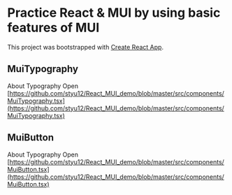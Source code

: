 # Practice React & MUI by using basic features of MUI

This project was bootstrapped with [Create React App](https://github.com/facebook/create-react-app).

## MuiTypography

About Typography
Open [https://github.com/styu12/React_MUI_demo/blob/master/src/components/MuiTypography.tsx](https://github.com/styu12/React_MUI_demo/blob/master/src/components/MuiTypography.tsx) 


## MuiButton

About Typography
Open [https://github.com/styu12/React_MUI_demo/blob/master/src/components/MuiButton.tsx](https://github.com/styu12/React_MUI_demo/blob/master/src/components/MuiButton.tsx) 
